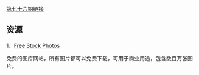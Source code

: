 [第七十六期链接](https://github.com/ruanyf/weekly/blob/master/docs/issue-76.md)

## 资源

1、[Free Stock Photos](https://taken.photos/)

免费的图库网站，所有图片都可以免费下载，可用于商业用途，包含数百万张图片。

